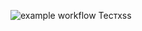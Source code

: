 ![example workflow](https://github.com/matyusovp/yamdb_final/actions/workflows/yamdb_workflow.yml/badge.svg)
Тестxss